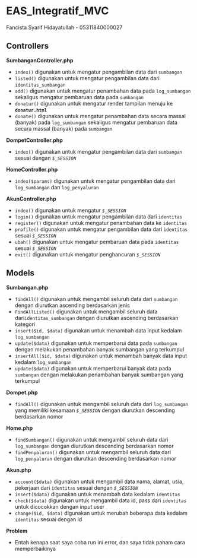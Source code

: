 # EAS_Integratif_MVC

Fancista Syarif Hidayatullah - 05311840000027

## Controllers
**SumbanganController.php**
* `index()` digunakan untuk mengatur pengambilan data dari `sumbangan`
* `listed()` digunakan untuk mengatur pengambilan data dari `identitas_sumbangan`
* `add()` digunakan untuk mengatur penambahan data pada `log_sumbangan` sekaligus mengatur pembaruan data pada `sumbangan`
* `donatur()` digunakan untuk mengatur render tampilan menuju ke **`donatur.html`**
* `donate()` digunakan untuk mengatur penambahan data secara massal (banyak) pada `log_sumbangan` sekaligus mengatur pembaruan data secara massal (banyak) pada `sumbangan`

**DompetController.php**
* `index()` digunakan untuk mengatur pengambilan data dari `sumbangan` sesuai dengan *`$_SESSION`*

**HomeController.php**
* `index($params)` digunakan untuk mengatur pengambilan data dari `log_sumbangan` dan `log_penyaluran`

**AkunController.php**
* `index()` digunakan untuk mengatur *`$_SESSION`*
* `login()` digunakan untuk mengatur pengambilan data dari `identitas`
* `register()` digunakan untuk mengatur penambahan data ke `identitas`
* `profile()` digunakan untuk mengatur pengambilan data dari `identitas` sesuai *`$_SESSION`*
* `ubah()` digunakan untuk mengatur pembaruan data pada `identitas` sesuai *`$_SESSION`*
* `exit()` digunakan untuk mengatur penghancuran *`$_SESSION`*

## Models
**Sumbangan.php**
* `findAll()` digunakan untuk mengambil seluruh data dari `sumbangan` dengan diurutkan ascending berdasarkan jenis
* `FindAllListed()` digunakan untuk mengambil seluruh data dari`identitas_sumbangan` dengan diurutkan ascending berdasarkan kategori
* `insert($id, $data)` digunakan untuk menambah data input kedalam `log_sumbangan`
* `update($data)` digunakan untuk memperbarui data pada `sumbangan` dengan melakukan penambahan banyak sumbangan yang terkumpul
* `insertAll($id, $data)` digunakan untuk menambah banyak data input kedalam `log_sumbangan`
* `update($data)` digunakan untuk memperbarui banyak data pada `sumbangan` dengan melakukan penambahan banyak sumbangan yang terkumpul

**Dompet.php**
* `findAll()` digunakan untuk mengambil seluruh data dari `log_sumbangan` yang memiliki kesamaan *`$_SESSION`* dengan diurutkan descending berdasarkan nomor

**Home.php**
* `findSumbangan()` digunakan untuk mengambil seluruh data dari `log_sumbangan` dengan diurutkan descending berdasarkan nomor
* `findPenyaluran()` digunakan untuk mengambil seluruh data dari `log_penyaluran` dengan diurutkan descending berdasarkan nomor

**Akun.php**
* `account($data)` digunakan untuk mengambil data nama, alamat, usia, pekerjaan dari `identitas` sesuai dengan *`$_SESSION`*
* `insert($data)` digunakan untuk menambah data kedalam `identitas`
* `check($data)` digunakan untuk mengambil data id, pass dari `identitas` untuk dicocokkan dengan input user
* `change($id, $data)` digunakan untuk merubah beberapa data kedalam `identitas` sesuai dengan id

**Problem**
* Entah kenapa saat saya coba run ini error, dan saya tidak paham cara memperbaikinya

